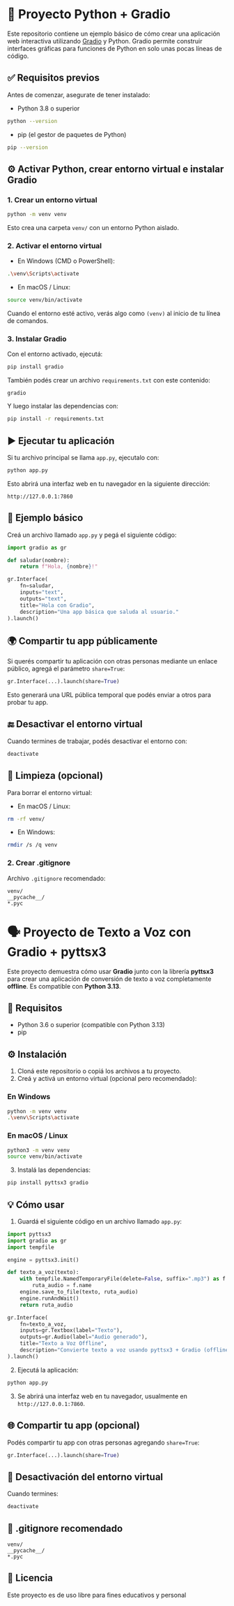 # 🐍 Proyecto Python + Gradio

Este repositorio contiene un ejemplo básico de cómo crear una aplicación web interactiva utilizando [Gradio](https://gradio.app/) y Python. Gradio permite construir interfaces gráficas para funciones de Python en solo unas pocas líneas de código.

## ✅ Requisitos previos

Antes de comenzar, asegurate de tener instalado:

- Python 3.8 o superior
```bash
python --version
```

- pip (el gestor de paquetes de Python)
```bash
pip --version
```

## ⚙️ Activar Python, crear entorno virtual e instalar Gradio

### 1. Crear un entorno virtual

```bash
python -m venv venv
```

Esto crea una carpeta `venv/` con un entorno Python aislado.

### 2. Activar el entorno virtual

- En Windows (CMD o PowerShell):

```bash
.\venv\Scripts\activate
```

- En macOS / Linux:

```bash
source venv/bin/activate
```

Cuando el entorno esté activo, verás algo como `(venv)` al inicio de tu línea de comandos.

### 3. Instalar Gradio

Con el entorno activado, ejecutá:

```bash
pip install gradio
```

También podés crear un archivo `requirements.txt` con este contenido:

```text
gradio
```

Y luego instalar las dependencias con:

```bash
pip install -r requirements.txt
```

## ▶️ Ejecutar tu aplicación

Si tu archivo principal se llama `app.py`, ejecutalo con:

```bash
python app.py
```

Esto abrirá una interfaz web en tu navegador en la siguiente dirección:

```
http://127.0.0.1:7860
```

## 🧪 Ejemplo básico

Creá un archivo llamado `app.py` y pegá el siguiente código:

```python
import gradio as gr

def saludar(nombre):
    return f"Hola, {nombre}!"

gr.Interface(
    fn=saludar,
    inputs="text",
    outputs="text",
    title="Hola con Gradio",
    description="Una app básica que saluda al usuario."
).launch()
```

## 🌍 Compartir tu app públicamente

Si querés compartir tu aplicación con otras personas mediante un enlace público, agregá el parámetro `share=True`:

```python
gr.Interface(...).launch(share=True)
```

Esto generará una URL pública temporal que podés enviar a otros para probar tu app.

## 🔚 Desactivar el entorno virtual

Cuando termines de trabajar, podés desactivar el entorno con:

```bash
deactivate
```

## 🧼 Limpieza (opcional)

Para borrar el entorno virtual:

- En macOS / Linux:

```bash
rm -rf venv/
```

- En Windows:

```bash
rmdir /s /q venv
```

### 2. Crear .gitignore

Archivo `.gitignore` recomendado:

```gitignore
venv/
__pycache__/
*.pyc
```
# 🗣️ Proyecto de Texto a Voz con Gradio + pyttsx3

Este proyecto demuestra cómo usar **Gradio** junto con la librería **pyttsx3** para crear una aplicación de conversión de texto a voz completamente **offline**. Es compatible con **Python 3.13**.

## 🚀 Requisitos

- Python 3.6 o superior (compatible con Python 3.13)
- pip

## ⚙️ Instalación

1. Cloná este repositorio o copiá los archivos a tu proyecto.
2. Creá y activá un entorno virtual (opcional pero recomendado):

### En Windows

```bash
python -m venv venv
.\venv\Scripts\activate
```

### En macOS / Linux

```bash
python3 -m venv venv
source venv/bin/activate
```

3. Instalá las dependencias:

```bash
pip install pyttsx3 gradio
```

## 💡 Cómo usar

1. Guardá el siguiente código en un archivo llamado `app.py`:

```python
import pyttsx3
import gradio as gr
import tempfile

engine = pyttsx3.init()

def texto_a_voz(texto):
    with tempfile.NamedTemporaryFile(delete=False, suffix=".mp3") as f:
        ruta_audio = f.name
    engine.save_to_file(texto, ruta_audio)
    engine.runAndWait()
    return ruta_audio

gr.Interface(
    fn=texto_a_voz,
    inputs=gr.Textbox(label="Texto"),
    outputs=gr.Audio(label="Audio generado"),
    title="Texto a Voz Offline",
    description="Convierte texto a voz usando pyttsx3 + Gradio (offline)"
).launch()
```

2. Ejecutá la aplicación:

```bash
python app.py
```

3. Se abrirá una interfaz web en tu navegador, usualmente en `http://127.0.0.1:7860`.

## 🌐 Compartir tu app (opcional)

Podés compartir tu app con otras personas agregando `share=True`:

```python
gr.Interface(...).launch(share=True)
```

## 🧼 Desactivación del entorno virtual

Cuando termines:

```bash
deactivate
```

## 📁 .gitignore recomendado

```gitignore
venv/
__pycache__/
*.pyc
```

## 📄 Licencia

Este proyecto es de uso libre para fines educativos y personal